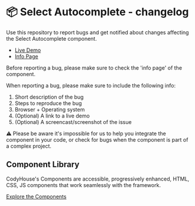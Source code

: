 # 📦 Select Autocomplete - changelog

Use this repository to report bugs and get notified about changes affecting the Select Autocomplete component.

- [Live Demo](https://codyhouse.co/ds/components/app/select-autocomplete)
- [Info Page](https://codyhouse.co/ds/components/info/select-autocomplete)

Before reporting a bug, please make sure to check the 'info page' of the component. 

When reporting a bug, please make sure to include the following info:

1. Short description of the bug
2. Steps to reproduce the bug
3. Browser + Operating system
4. (Optional) A link to a live demo
5. (Optional) A screencast/screenshot of the issue

⚠️ Please be aware it's impossible for us to help you integrate the component in your code, or check for bugs when the component is part of a complex project.

## Component Library

CodyHouse's Components are accessible, progressively enhanced, HTML, CSS, JS components that work seamlessly with the framework.

[Explore the Components](https://codyhouse.co/ds/components)
